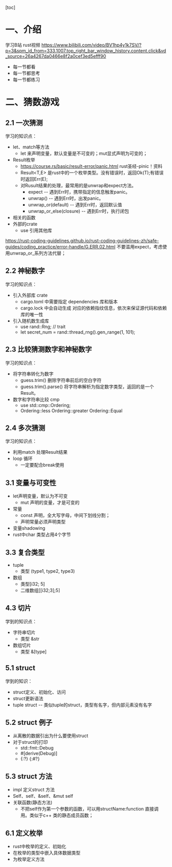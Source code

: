[toc]

# 一、介绍
学习B站 rust视频
https://www.bilibili.com/video/BV1hp4y1k7SV/?p=3&spm_id_from=333.1007.top_right_bar_window_history.content.click&vd_source=26a4267da0466e8f2a0cef3ed5efff90

- 每一节都看
- 每一节都思考
- 每一节都练习

# 二、猜数游戏
## 2.1 一次猜测
学习的知识点：
- let、match等方法
  - let 来声明变量，默认变量是不可变的；mut显式声明为可变的；
- Result枚举
  - https://course.rs/basic/result-error/panic.html rust圣经-pinic！资料
  - Result<T,E> 是rust中的一个枚举类型。没有错误时，返回Ok(T);有错误时返回Err(E);
  - 对Rusult结果的处理，最常用的是unwrap和expect方法。
    - expect -- 遇到Err时，携带指定的信息触发panic。
    - unwrap() -- 遇到Err时，出发panic。
    - unwrap_or(default) -- 遇到Err时，返回默认值
    - unwrap_or_else(closure) -- 遇到Err时，执行闭包
- 相关的函数
- 外部的crate
  - use 引用其他库

https://rust-coding-guidelines.github.io/rust-coding-guidelines-zh/safe-guides/coding_practice/error-handle/G.ERR.02.html
不要滥用expect，考虑使用unwrap_or_系列方法代替；

## 2.2 神秘数字
学习的知识点：
- 引入外部库 crate
  - cargo.toml 中需要指定 dependencies 库和版本
  - cargo.lock 中会自动生成 对应的依赖指纹信息，依次来保证源代码和依赖库的唯一性
- 引入随机数生成库
  - use rand::Rng; // trait
  - let secret_num = rand::thread_rng().gen_range(1, 101);

## 2.3 比较猜测数字和神秘数字
学习的知识点：
- 将字符串转化为数字
  - guess.trim() 删除字符串前后的空白字符
  - guess.trim().parse() 将字符串解析为指定数字类型，返回的是一个Result。
- 数字和字符串比较 cmp
  - use std::cmp::Ordering;
  - Ordering::less  Ordering::greater  Ordering::Equal

## 2.4 多次猜测
学习的知识点：
- 利用match 处理Result结果
- loop 循环
  - 一定要配合break使用

## 3.1 变量与可变性
- let声明变量，默认为不可变
  - mut 声明的变量，才是可变的
- 常量
  - const 声明，全大写字母，中间下划线分割；
  - 声明常量必须声明类型
- 变量shadowing
- rust中char 类型占用4个字节

## 3.3 复合类型
- tuple
  - 类型 (type1, type2, type3)
- 数组
  - 类型[i32; 5]
  - 二维数组[[i32;3];5]

## 4.3 切片
学到的知识点：
- 字符串切片
  - 类型 &str
- 数组切片
  - 类型 &[type]

## 5.1 struct
学到的知识：
- struct定义、初始化、访问
- struct更新语法
- tuple struct -- 类似tuple的struct，类型有名字，但内部元素没有名字

## 5.2 struct 例子
- 从离散的数据引出为什么要使用struct
- 对于struct的打印
  - std::fmt::Debug
  - #[derive(Debug)]
  - {:?} {:#?}

## 5.3 struct 方法
- impl 定义struct 方法
- Self、self、&self、&mut self
- 关联函数(静态方法)
  - 不把self作为第一个参数的函数，可以用structName:function 直接调用。类似于c++ 类的静态成员函数；

## 6.1 定义枚举
- rust中枚举的定义、初始化
- 在枚举的类型中嵌入具体数据类型
- 为枚举定义方法